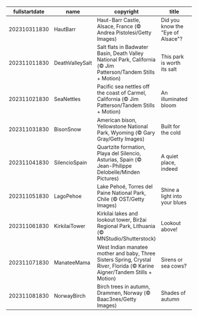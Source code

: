 |fullstartdate|name|copyright|title|image|
|--|--|--|--|--|
202310311830|HautBarr|Haut-Barr Castle, Alsace, France (© Andrea Pistolesi/Getty Images)|Did you know the "Eye of Alsace"?|![](/en-IN/2023/11/202310311830HautBarr.jpg)|
202311011830|DeathValleySalt|Salt flats in Badwater Basin, Death Valley National Park, California (© Jim Patterson/Tandem Stills + Motion)|This park is worth its salt|![](/en-IN/2023/11/202311011830DeathValleySalt.jpg)|
202311021830|SeaNettles|Pacific sea nettles off the coast of Carmel, California (© Jim Patterson/Tandem Stills + Motion)|An illuminated bloom|![](/en-IN/2023/11/202311021830SeaNettles.jpg)|
202311031830|BisonSnow|American bison, Yellowstone National Park, Wyoming (© Gary Gray/Getty Images)|Built for the cold|![](/en-IN/2023/11/202311031830BisonSnow.jpg)|
202311041830|SilencioSpain|Quartzite formation, Playa del Silencio, Asturias, Spain (© Jean-Philippe Delobelle/Minden Pictures)|A quiet place, indeed|![](/en-IN/2023/11/202311041830SilencioSpain.jpg)|
202311051830|LagoPehoe|Lake Pehoé, Torres del Paine National Park, Chile (© OST/Getty Images)|Shine a light into your blues|![](/en-IN/2023/11/202311051830LagoPehoe.jpg)|
202311061830|KirkilaiTower|Kirkilai lakes and lookout tower, Biržai Regional Park, Lithuania (© MNStudio/Shutterstock)|Lookout above!|![](/en-IN/2023/11/202311061830KirkilaiTower.jpg)|
202311071830|ManateeMama|West Indian manatee mother and baby, Three Sisters Spring, Crystal River, Florida (© Karine Aigner/Tandem Stills + Motion)|Sirens or sea cows?|![](/en-IN/2023/11/202311071830ManateeMama.jpg)|
202311081830|NorwayBirch|Birch trees in autumn, Drammen, Norway (© Baac3nes/Getty Images)|Shades of autumn|![](/en-IN/2023/11/202311081830NorwayBirch.jpg)|
